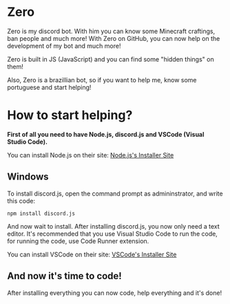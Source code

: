 # Zero
Zero is my discord bot. With him you can know some Minecraft craftings, ban people and much more! With Zero on GitHub, you can now help on the development of my bot and much more!

Zero is built in JS (JavaScript) and you can find some "hidden things" on them!

Also, Zero is a brazillian bot, so if you want to help me, know some portuguese and start helping!

# How to start helping?
**First of all you need to have Node.js, discord.js and VSCode (Visual Studio Code).**

You can install Node.js on their site: [Node.js's Installer Site](https://nodejs.org/en/)

## Windows
To install discord.js, open the command prompt as admininstrator, and write this code:
```batch
npm install discord.js
```
And now wait to install.
After installing discord.js, you now only need a text editor. It's recommended that you use Visual Studio Code to run the code, for running the code, use Code Runner extension.

You can install VSCode on their site: [VSCode's Installer Site](https://code.visualstudio.com/Download)

## And now it's time to code!
After installing everything you can now code, help everything and it's done!
